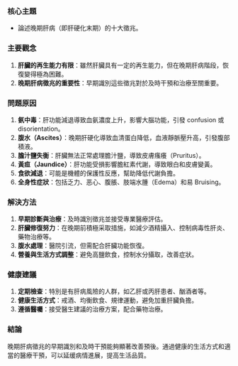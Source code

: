 ### 核心主題
- 論述晚期肝病（即肝硬化末期）的十大徵兆。

### 主要觀念
1. **肝臟的再生能力有限**：雖然肝臟具有一定的再生能力，但在晚期肝病階段，恢復變得極為困難。
2. **晚期肝病徵兆的重要性**：早期識別這些徵兆對於及時干預和治療至關重要。

### 問題原因
1. **氨中毒**：肝功能減退導致血氨濃度上升，影響大腦功能，引發 confusion 或 disorientation。
2. **腹水（Ascites）**：晚期肝硬化導致血清蛋白降低，血液靜脈壓升高，引發腹部積液。
3. **膽汁鹽失衡**：肝臟無法正常處理膽汁鹽，導致皮膚瘙癢（Pruritus）。
4. **黃疸（Jaundice）**：肝功能受損影響膽紅素代謝，導致眼白和皮膚變黃。
5. **食欲減退**：可能是機體的保護性反應，幫助降低代謝負擔。
6. **全身性症狀**：包括乏力、恶心、腹脹、肢端水腫（Edema）和易 Bruising。

### 解決方法
1. **早期診斷與治療**：及時識別徵兆並接受專業醫療評估。
2. **肝臟修復努力**：在晚期前積極采取措施，如減少酒精攝入、控制病毒性肝炎、藥物治療等。
3. **腹水處理**：醫院引流，但需配合肝臟功能恢復。
4. **營養與生活方式調整**：避免高鹽飲食，控制水分攝取，改善症狀。

### 健康建議
1. **定期檢查**：特別是有肝病風險的人群，如乙肝或丙肝患者、酗酒者等。
2. **健康生活方式**：戒酒、均衡飲食、規律運動，避免加重肝臟負擔。
3. **遵循醫囑**：接受醫生建議的治療方案，配合藥物治療。

### 結論
晚期肝病徵兆的早期識別和及時干預能夠顯著改善預後。通過健康的生活方式和適當的醫療干預，可以延缓病情進展，提高生活品質。